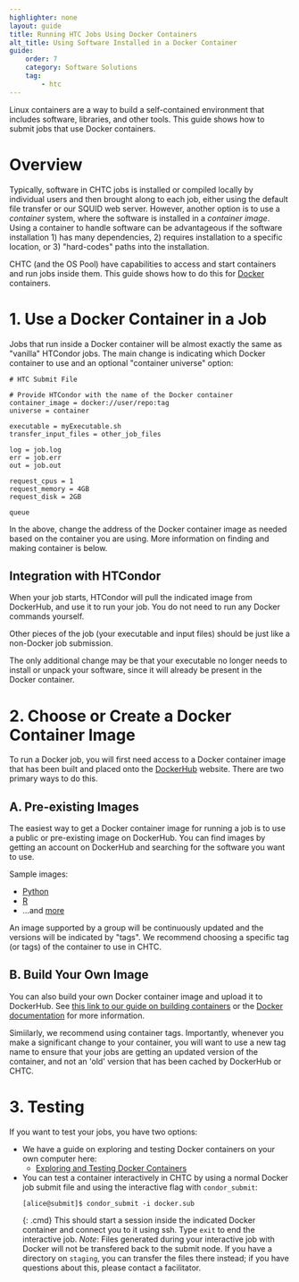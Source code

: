 ```yaml
---
highlighter: none
layout: guide
title: Running HTC Jobs Using Docker Containers
alt_title: Using Software Installed in a Docker Container
guide:
    order: 7
    category: Software Solutions
    tag:
        - htc
---
```


Linux containers are a way to build a self-contained environment that
includes software, libraries, and other tools. This guide shows how to
submit jobs that use Docker containers.

# Overview

Typically, software in CHTC jobs is installed or compiled locally by
individual users and then brought along to each job, either using the
default file transfer or our SQUID web server. However, another option
is to use a *container* system, where the software is installed in a
*container image*. Using a container to handle software can be
advantageous if the software installation 1) has many dependencies, 2)
requires installation to a specific location, or 3) "hard-codes" paths
into the installation.

CHTC (and the OS Pool) have capabilities to access and start containers and
run jobs inside them. This guide shows how to do this for
[Docker](https://www.docker.com/what-docker) containers.

# 1. Use a Docker Container in a Job

Jobs that run inside a Docker container will be almost exactly the same
as "vanilla" HTCondor jobs. The main change is indicating which Docker 
container to use and an optional "container universe" option: 

```
# HTC Submit File

# Provide HTCondor with the name of the Docker container
container_image = docker://user/repo:tag
universe = container

executable = myExecutable.sh
transfer_input_files = other_job_files

log = job.log
err = job.err
out = job.out

request_cpus = 1
request_memory = 4GB
request_disk = 2GB

queue
```

In the above, change the address of the Docker container image as 
needed based on the container you are using. More information on finding 
and making container is below. 

## Integration with HTCondor

When your job starts, HTCondor will pull the indicated image from
DockerHub, and use it to run your job. You do not need to run any 
Docker commands yourself. 

Other pieces of the job (your executable and input files) should be just
like a non-Docker job submission. 

The only additional change may be that your
executable no longer needs to install or unpack your software, since it
will already be present in the Docker container. 

# 2. Choose or Create a Docker Container Image

To run a Docker job, you will first need access to a Docker container
image that has been built and placed onto the
[DockerHub](https://hub.docker.com/) website. There are two primary ways
to do this.

## A. Pre-existing Images

The easiest way to get a Docker container image for running a job is to
use a public or pre-existing image on DockerHub. You can find images by
getting an account on DockerHub and searching for the software you want
to use.

Sample images:

-   [Python](https://hub.docker.com/_/python/)
-   [R](https://hub.docker.com/r/rocker/r-ver/)
-   ...and [more](https://hub.docker.com/explore/)

An image supported by a group will be continuously updated and the
versions will be indicated by "tags". We recommend choosing a specific
tag (or tags) of the container to use in CHTC.

## B. Build Your Own Image

You can also build your own Docker container image and upload it to
DockerHub. See [this link to our guide on building containers](docker-build.html) or the [Docker
documentation](https://docs.docker.com/engine/getstarted/) for more
information.

Simiilarly, we recommend using container tags. Importantly, whenever you make a significant change
to your container, you will want to use a new tag name to ensure that your jobs are getting an
updated version of the container, and not an 'old' version that has been cached by DockerHub 
or CHTC.

# 3. Testing

If you want to test your jobs, you have two options: 

* We have a guide on exploring and testing Docker containers on your own computer here: 
    * [Exploring and Testing Docker Containers](docker-test.html)
* You can test a container interactively in CHTC by using a normal Docker job submit file and using the 
interactive flag with `condor_submit`: 
    ```
    [alice@submit]$ condor_submit -i docker.sub
    ```
    {: .cmd}
    This should start a session inside the indicated Docker container and connect you to it using ssh. Type `exit` to end the interactive job. *Note*: Files generated during your interactive job with Docker will not be transfered back to the submit node.  If you have a directory on `staging`, you can transfer the files there instead; if you have questions about this, please contact a facilitator. 


